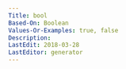 ```yaml
---
Title: bool
Based-On: Boolean
Values-Or-Examples: true, false
Description: 
LastEdit: 2018-03-28
LastEditor: generator
---
```



